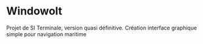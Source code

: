 # Windowolt
Projet de SI Terminale, version quasi définitive.
Création interface graphique simple pour navigation maritime
